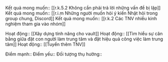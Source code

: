 

Kết quả mong muốn:: [[r.k.5.2 Không cần phải trả lời những vấn đề bị lặp]]
Kết quả mong muốn:: [[r.i.m Những người muốn hỏi ý kiến Nhật hỏi trong group chung, Discord]]
Kết quả mong muốn:: [[r.k.2 Các TNV nhiều kinh nghiệm tham gia vào nhóm]]

Hoạt động:: [[Xây dựng tính năng cho vault]]
Hoạt động:: [[Tìm hiểu sự cân bằng giữa đặt con người làm trung tâm và đặt hiệu quả công việc làm trung tâm]]
Hoạt động:: [[Tuyển thêm TNV]]

Điểm mạnh::
Điểm yếu::
Đối tượng thụ hưởng::
